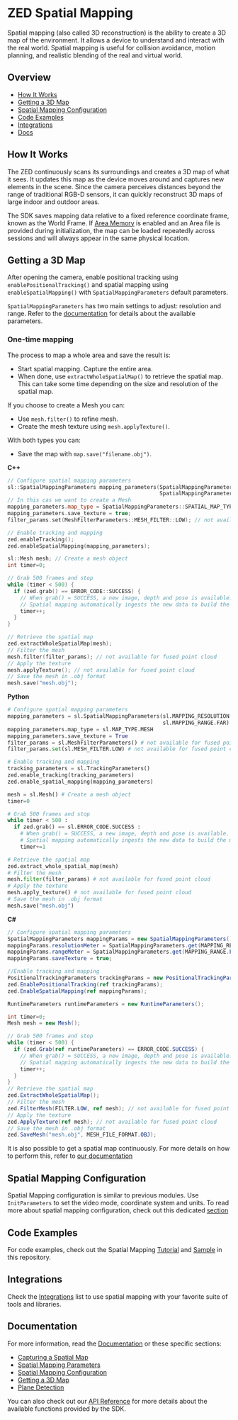 # ZED Spatial Mapping

Spatial mapping (also called 3D reconstruction) is the ability to create a 3D map of the environment. It allows a device to understand and interact with the real world. Spatial mapping is useful for collision avoidance, motion planning, and realistic blending of the real and virtual world.

## Overview

* [How It Works](#how-it-works)
* [Getting a 3D Map](#getting-a-3d-map)
* [Spatial Mapping Configuration](#spatial-mapping-configuration)
* [Code Examples](#code-examples)
* [Integrations](#integrations)
* [Docs](#documentation)

## How It Works

The ZED continuously scans its surroundings and creates a 3D map of what it sees. It updates this map as the device moves around and captures new elements in the scene. Since the camera perceives distances beyond the range of traditional RGB-D sensors, it can quickly reconstruct 3D maps of large indoor and outdoor areas.

The SDK saves mapping data relative to a fixed reference coordinate frame, known as the World Frame. If [Area Memory](https://www.stereolabs.com/docs/positional-tracking/area-memory/) is enabled and an Area file is provided during initialization, the map can be loaded repeatedly across sessions and will always appear in the same physical location.

## Getting a 3D Map

After opening the camera, enable positional tracking using `enablePositionalTracking()` and spatial mapping using `enableSpatialMapping()` with `SpatialMappingParameters` default parameters.

`SpatialMappingParameters` has two main settings to adjust: resolution and range. Refer to the [documentation](https://www.stereolabs.com/docs/spatial-mapping/using-mapping/#enabling-spatial-mapping) for details about the available parameters.

### One-time mapping
The process to map a whole area and save the result is:

- Start spatial mapping. Capture the entire area.
- When done, use `extractWholeSpatialMap()` to retrieve the spatial map. This can take some time depending on the size and resolution of the spatial map.

If you choose to create a Mesh you can:

- Use `mesh.filter()` to refine mesh.
- Create the mesh texture using `mesh.applyTexture()`.

With both types you can:

- Save the map with `map.save("filename.obj")`.

**C++**
```cpp
// Configure spatial mapping parameters
sl::SpatialMappingParameters mapping_parameters(SpatialMappingParameters::MAPPING_RESOLUTION::LOW,
                                                SpatialMappingParameters::MAPPING_RANGE::FAR);
// In this cas we want to create a Mesh
mapping_parameters.map_type = SpatialMappingParameters::SPATIAL_MAP_TYPE::MESH;
mapping_parameters.save_texture = true;
filter_params.set(MeshFilterParameters::MESH_FILTER::LOW); // not available for fused point cloud

// Enable tracking and mapping
zed.enableTracking();
zed.enableSpatialMapping(mapping_parameters);

sl::Mesh mesh; // Create a mesh object
int timer=0;

// Grab 500 frames and stop
while (timer < 500) {
  if (zed.grab() == ERROR_CODE::SUCCESS) {
    // When grab() = SUCCESS, a new image, depth and pose is available.
    // Spatial mapping automatically ingests the new data to build the mesh.
    timer++;
  }
}

// Retrieve the spatial map
zed.extractWholeSpatialMap(mesh);
// Filter the mesh
mesh.filter(filter_params); // not available for fused point cloud
// Apply the texture
mesh.applyTexture(); // not available for fused point cloud
// Save the mesh in .obj format
mesh.save("mesh.obj");
```

**Python**
```python
# Configure spatial mapping parameters
mapping_parameters = sl.SpatialMappingParameters(sl.MAPPING_RESOLUTION.LOW,
                                                 sl.MAPPING_RANGE.FAR)
mapping_parameters.map_type = sl.MAP_TYPE.MESH
mapping_parameters.save_texture = True
filter_params = sl.MeshFilterParameters() # not available for fused point cloud
filter_params.set(sl.MESH_FILTER.LOW) # not available for fused point cloud

# Enable tracking and mapping
tracking_parameters = sl.TrackingParameters()
zed.enable_tracking(tracking_parameters)
zed.enable_spatial_mapping(mapping_parameters)

mesh = sl.Mesh() # Create a mesh object
timer=0

# Grab 500 frames and stop
while timer < 500 :
  if zed.grab() == sl.ERROR_CODE.SUCCESS :
    # When grab() = SUCCESS, a new image, depth and pose is available.
    # Spatial mapping automatically ingests the new data to build the mesh.
    timer+=1

# Retrieve the spatial map
zed.extract_whole_spatial_map(mesh)
# Filter the mesh
mesh.filter(filter_params) # not available for fused point cloud
# Apply the texture
mesh.apply_texture() # not available for fused point cloud
# Save the mesh in .obj format
mesh.save("mesh.obj")
```

**C#**
```csharp
// Configure spatial mapping parameters
SpatialMappingParameters mappingParams = new SpatialMappingParameters();
mappingParams.resolutionMeter = SpatialMappingParameters.get(MAPPING_RESOLUTION.LOW);
mappingParams.rangeMeter = SpatialMappingParameters.get(MAPPING_RANGE.FAR);
mappingParams.saveTexture = true;

//Enable tracking and mapping
PositionalTrackingParameters trackingParams = new PositionalTrackingParameters();
zed.EnablePositionalTracking(ref trackingParams);
zed.EnableSpatialMapping(ref mappingParams);

RuntimeParameters runtimeParameters = new RuntimeParameters();

int timer=0;
Mesh mesh = new Mesh();

// Grab 500 frames and stop
while (timer < 500) {
  if (zed.Grab(ref runtimeParameters) == ERROR_CODE.SUCCESS) {
    // When grab() = SUCCESS, a new image, depth and pose is available.
    // Spatial mapping automatically ingests the new data to build the mesh.
    timer++;
  }
}
// Retrieve the spatial map
zed.ExtractWholeSpatialMap();
// Filter the mesh
zed.FilterMesh(FILTER.LOW, ref mesh); // not available for fused point cloud
// Apply the texture
zed.ApplyTexture(ref mesh); // not available for fused point cloud
// Save the mesh in .obj format
zed.SaveMesh("mesh.obj", MESH_FILE_FORMAT.OBJ);
```

It is also possible to get a spatial map continuously. For more details on how to perform this, refer to [our documentation](https://www.stereolabs.com/docs/spatial-mapping/using-mapping/#continuous-mapping)


## Spatial Mapping Configuration
Spatial Mapping configuration is similar to previous modules. Use `InitParameters` to set the video mode, coordinate system and units. To read more about spatial mapping configuration, check out this dedicated [section](https://www.stereolabs.com/docs/spatial-mapping/using-mapping/#spatial-mapping-configuration)


## Code Examples
For code examples, check out the Spatial Mapping [Tutorial](../09-Tutorials/tutorial%205%20-%20spatial%20mapping) and [Sample](../10-Samples/spatial%20mapping) in this repository.


## Integrations
Check the [Integrations](../11-Integrations#overview) list to use spatial mapping with your favorite suite of tools and libraries.

## Documentation
For more information, read the [Documentation](https://www.stereolabs.com/docs/spatial-mapping/) or these specific sections:

* [Capturing a Spatial Map](https://www.stereolabs.com/docs/spatial-mapping/#capturing-a-spatial-map)
* [Spatial Mapping Parameters](https://www.stereolabs.com/docs/spatial-mapping/#spatial-mapping-parameters)
* [Spatial Mapping Configuration](https://www.stereolabs.com/docs/spatial-mapping/using-mapping/#spatial-mapping-configuration)
* [Getting a 3D Map](https://www.stereolabs.com/docs/spatial-mapping/using-mapping/#getting-a-3d-map)
* [Plane Detection](https://www.stereolabs.com/docs/spatial-mapping/plane-detection/)

You can also check out our [API Reference](https://www.stereolabs.com/docs/api/) for more details about the available functions provided by the SDK.